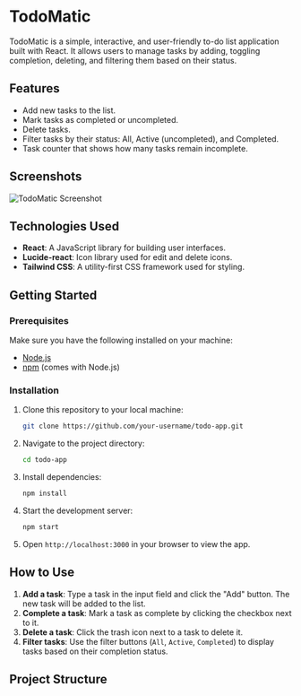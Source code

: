# TodoMatic

TodoMatic is a simple, interactive, and user-friendly to-do list application built with React. It allows users to manage tasks by adding, toggling completion, deleting, and filtering them based on their status. 

## Features

- Add new tasks to the list.
- Mark tasks as completed or uncompleted.
- Delete tasks.
- Filter tasks by their status: All, Active (uncompleted), and Completed.
- Task counter that shows how many tasks remain incomplete.

## Screenshots

![TodoMatic Screenshot](screenshot.png)

## Technologies Used

- **React**: A JavaScript library for building user interfaces.
- **Lucide-react**: Icon library used for edit and delete icons.
- **Tailwind CSS**: A utility-first CSS framework used for styling.

## Getting Started

### Prerequisites

Make sure you have the following installed on your machine:
- [Node.js](https://nodejs.org/en/)
- [npm](https://www.npmjs.com/get-npm) (comes with Node.js)

### Installation

1. Clone this repository to your local machine:
    ```bash
    git clone https://github.com/your-username/todo-app.git
    ```
   
2. Navigate to the project directory:
    ```bash
    cd todo-app
    ```

3. Install dependencies:
    ```bash
    npm install
    ```

4. Start the development server:
    ```bash
    npm start
    ```

5. Open `http://localhost:3000` in your browser to view the app.

## How to Use

1. **Add a task**: Type a task in the input field and click the "Add" button. The new task will be added to the list.
2. **Complete a task**: Mark a task as complete by clicking the checkbox next to it.
3. **Delete a task**: Click the trash icon next to a task to delete it.
4. **Filter tasks**: Use the filter buttons (`All`, `Active`, `Completed`) to display tasks based on their completion status.

## Project Structure

